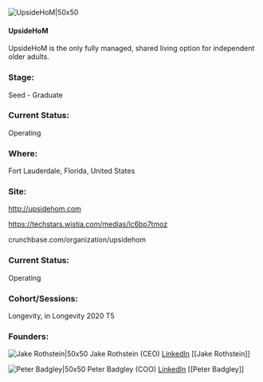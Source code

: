 

![UpsideHoM|50x50](https://apimg.techstars.com/connect/images/image_files/5f47df8a34a60d4abf000040/original/FB_blue_icon_upsidehomlogo2019_3x-540.png)

#### UpsideHoM
UpsideHoM is the only fully managed, shared living option for independent older adults.

### Stage: 
Seed - Graduate 

### Current Status: 
Operating

### Where:
Fort Lauderdale, Florida, United States

### Site:
http://upsidehom.com

https://techstars.wistia.com/medias/lc6bp7tmoz

crunchbase.com/organization/upsidehom

### Current Status: 
Operating

### Cohort/Sessions: 
Longevity, in Longevity 2020 T5

### Founders: 

![Jake Rothstein|50x50](https://apimg.techstars.com/connect/images/image_files/5f47de1034a60d4abf00003d/original/Studio_Session_-_Peter-336.jpg) Jake Rothstein (CEO) [LinkedIn](https://linkedin.com/in/jakerothstein) [[Jake Rothstein]]

![Peter Badgley|50x50](https://apimg.techstars.com/connect/images/image_files/5f46830034a60d3bfe00004f/original/PeterBadgley_UpsideHoM_8.6.2020.jpg) Peter Badgley (COO) [LinkedIn](https://linkedin.com/in/peter-d-badgley) [[Peter Badgley]]


